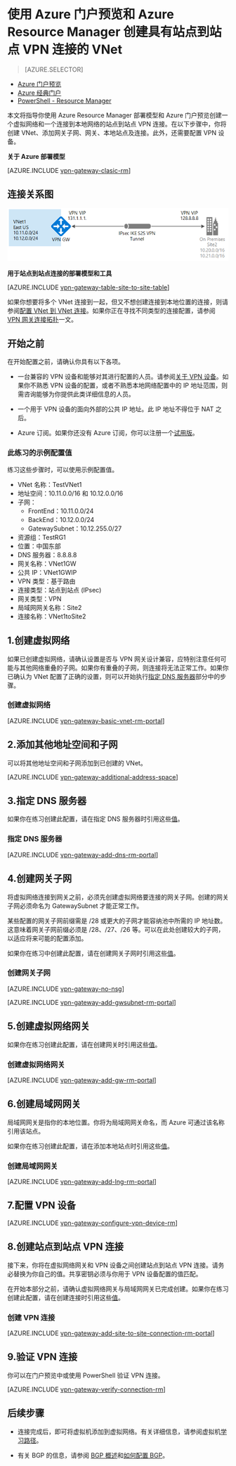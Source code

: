 <!-- Ibiza Portal: tested -->

<properties
   pageTitle="使用 Azure Resource Manager 和 Azure 门户预览创建具有站点到站点 VPN 连接的虚拟网络 | Azure"
   description="本文将指导你完成使用资源管理器模型创建 VNet 并使用 S2S VPN 网关连接将其连接到你的本地网络。"
   services="vpn-gateway"
   documentationCenter="na"
   authors="cherylmc"
   manager="carmonm"
   editor=""
   tags="azure-resource-manager"/>

<tags
   ms.service="vpn-gateway"
   ms.date="05/13/2016"
   wacn.date="06/08/2016"/>

# 使用 Azure 门户预览和 Azure Resource Manager 创建具有站点到站点 VPN 连接的 VNet

> [AZURE.SELECTOR]
- [Azure 门户预览](/documentation/articles/vpn-gateway-howto-site-to-site-resource-manager-portal)
- [Azure 经典门户](/documentation/articles/vpn-gateway-site-to-site-create)
- [PowerShell - Resource Manager](/documentation/articles/vpn-gateway-create-site-to-site-rm-powershell)


本文将指导你使用 Azure Resource Manager 部署模型和 Azure 门户预览创建一个虚拟网络和一个连接到本地网络的站点到站点 VPN 连接。在以下步骤中，你将创建 VNet、添加网关子网、网关、本地站点及连接。此外，还需要配置 VPN 设备。



**关于 Azure 部署模型**

[AZURE.INCLUDE [vpn-gateway-clasic-rm](../includes/vpn-gateway-classic-rm-include.md)]

## 连接关系图

![站点到站点](./media/vpn-gateway-howto-site-to-site-resource-manager-portal/site2site.png)

**用于站点到站点连接的部署模型和工具**

[AZURE.INCLUDE [vpn-gateway-table-site-to-site-table](../includes/vpn-gateway-table-site-to-site-include.md)]

如果你想要将多个 VNet 连接到一起，但又不想创建连接到本地位置的连接，则请参阅[配置 VNet 到 VNet 连接](/documentation/articles/vpn-gateway-vnet-vnet-rm-ps)。如果你正在寻找不同类型的连接配置，请参阅 [VPN 网关连接拓扑](/documentation/articles/vpn-gateway-topology)一文。

## 开始之前

在开始配置之前，请确认你具有以下各项。

- 一台兼容的 VPN 设备和能够对其进行配置的人员。请参阅[关于 VPN 设备](/documentation/articles/vpn-gateway-about-vpn-devices)。如果你不熟悉 VPN 设备的配置，或者不熟悉本地网络配置中的 IP 地址范围，则需咨询能够为你提供此类详细信息的人员。

- 一个用于 VPN 设备的面向外部的公共 IP 地址。此 IP 地址不得位于 NAT 之后。
	
- Azure 订阅。如果你还没有 Azure 订阅，你可以注册一个[试用版](/pricing/1rmb-trial)。

### <a name="values"></a>此练习的示例配置值


练习这些步骤时，可以使用示例配置值。

- VNet 名称：TestVNet1
- 地址空间：10.11.0.0/16 和 10.12.0.0/16
- 子网： 
	- FrontEnd：10.11.0.0/24
	- BackEnd：10.12.0.0/24
	- GatewaySubnet：10.12.255.0/27
- 资源组：TestRG1
- 位置：中国东部
- DNS 服务器：8.8.8.8
- 网关名称：VNet1GW
- 公共 IP：VNet1GWIP
- VPN 类型：基于路由
- 连接类型：站点到站点 (IPsec)
- 网关类型：VPN
- 局域网网关名称：Site2
- 连接名称：VNet1toSite2



## 1\.创建虚拟网络 

如果已创建虚拟网络，请确认设置是否与 VPN 网关设计兼容，应特别注意任何可能与其他网络重叠的子网。如果你有重叠的子网，则连接将无法正常工作。如果你已确认为 VNet 配置了正确的设置，则可以开始执行[指定 DNS 服务器](#dns)部分中的步骤。

### 创建虚拟网络

[AZURE.INCLUDE [vpn-gateway-basic-vnet-rm-portal](../includes/vpn-gateway-basic-vnet-rm-portal-include.md)]

## 2\.添加其他地址空间和子网

可以将其他地址空间和子网添加到已创建的 VNet。

[AZURE.INCLUDE [vpn-gateway-additional-address-space](../includes/vpn-gateway-additional-address-space-include.md)]

## <a name="dns"></a>3.指定 DNS 服务器

如果你在练习创建此配置，请在指定 DNS 服务器时引用这些[值](#values)。

### 指定 DNS 服务器

[AZURE.INCLUDE [vpn-gateway-add-dns-rm-portal](../includes/vpn-gateway-add-dns-rm-portal-include.md)]

## 4\.创建网关子网

将虚拟网络连接到网关之前，必须先创建虚拟网络要连接的网关子网。创建的网关子网必须命名为 GatewaySubnet 才能正常工作。

某些配置的网关子网前缀需是 /28 或更大的子网才能容纳池中所需的 IP 地址数。这意味着网关子网前缀必须是 /28、/27、/26 等。可以在此处创建较大的子网，以适应将来可能的配置添加。

如果你在练习中创建此配置，请在创建网关子网时引用这些[值](#values)。

### 创建网关子网

[AZURE.INCLUDE [vpn-gateway-no-nsg](../includes/vpn-gateway-no-nsg-include.md)]

[AZURE.INCLUDE [vpn-gateway-add-gwsubnet-rm-portal](../includes/vpn-gateway-add-gwsubnet-rm-portal-include.md)]

## 5\.创建虚拟网络网关

如果你在练习创建此配置，请在创建网关时引用这些[值](#values)。

### 创建虚拟网络网关

[AZURE.INCLUDE [vpn-gateway-add-gw-rm-portal](../includes/vpn-gateway-add-gw-rm-portal-include.md)]

## 6\.创建局域网网关

局域网网关是指你的本地位置。你将为局域网网关命名，而 Azure 可通过该名称引用该站点。

如果你在练习创建此配置，请在添加本地站点时引用这些[值](#values)。

### 创建局域网网关

[AZURE.INCLUDE [vpn-gateway-add-lng-rm-portal](../includes/vpn-gateway-add-lng-rm-portal-include.md)]

## 7\.配置 VPN 设备

[AZURE.INCLUDE [vpn-gateway-configure-vpn-device-rm](../includes/vpn-gateway-configure-vpn-device-rm-include.md)]

## 8\.创建站点到站点 VPN 连接

接下来，你将在虚拟网络网关和 VPN 设备之间创建站点到站点 VPN 连接。请务必替换为你自己的值。共享密钥必须与你用于 VPN 设备配置的值匹配。

在开始本部分之前，请确认虚拟网络网关与局域网网关已完成创建。如果你在练习创建此配置，请在创建连接时引用这些[值](#values)。

### 创建 VPN 连接


[AZURE.INCLUDE [vpn-gateway-add-site-to-site-connection-rm-portal](../includes/vpn-gateway-add-site-to-site-connection-rm-portal-include.md)]

## 9\.验证 VPN 连接

你可以在门户预览中或使用 PowerShell 验证 VPN 连接。

[AZURE.INCLUDE [vpn-gateway-verify-connection-rm](../includes/vpn-gateway-verify-connection-rm-include.md)]

## 后续步骤

- 连接完成后，即可将虚拟机添加到虚拟网络。有关详细信息，请参阅虚拟机[学习路径](https://azure.microsoft.com/documentation/learning-paths/virtual-machines)。

- 有关 BGP 的信息，请参阅 [BGP 概述](/documentation/articles/vpn-gateway-bgp-overview)和[如何配置 BGP](/documentation/articles/vpn-gateway-bgp-resource-manager-ps)。

<!---HONumber=Mooncake_0613_2016-->